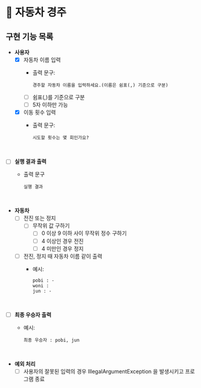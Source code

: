 # 🚗 자동차 경주

## 구현 기능 목록
- __사용자__
  - [x] 자동차 이름 입력
    - 출력 문구: 
    
          경주할 자동차 이름을 입력하세요.(이름은 쉼표(,) 기준으로 구분)
    
    - [ ] 쉼표(,)를 기준으로 구분
    - [ ] 5자 이하만 가능
  - [x] 이동 횟수 입력
    - 출력 문구: 
    
          시도할 횟수는 몇 회인가요?

<br>

- [ ] __실행 결과 출력__
  - 출력 문구
  
        실행 결과

<br>

- __자동차__
  - [ ] 전진 또는 정지
    - [ ] 무작위 값 구하기
      - [ ] 0 이상 9 이하 사이 무작위 정수 구하기
      - [ ] 4 이상인 경우 전진
      - [ ] 4 미만인 경우 정지
  - [ ] 전진, 정지 때 자동차 이름 같이 출력
    - 예시:
    
          pobi : -
          woni : 
          jun : -

<br>

- [ ] __최종 우승자 출력__
  - 예시: 
  
        최종 우승자 : pobi, jun

<br>

- __예외 처리__
  - [ ] 사용자의 잘못된 입력의 경우 IllegalArgumentException 을 발생시키고 프로그램 종료